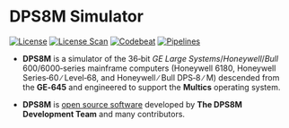 # DPS8M Simulator

[![License](https://img.shields.io/badge/license-ICU-green.svg)](https://gitlab.com/dps8m/dps8m/-/blob/master/LICENSE.md) [![License Scan](https://app.fossa.com/api/projects/git%2Bgitlab.com%2Fdps8m%2Fdps8m.svg?type=shield)](https://app.fossa.com/projects/git%2Bgitlab.com%2Fdps8m%2Fdps8m?ref=badge_shield) [![Codebeat](https://codebeat.co/badges/8aca1218-e280-4e0d-86c4-692cd70e384a)](https://codebeat.co/projects/gitlab-com-dps8m-dps8m-master) [![Pipelines](https://gitlab.com/dps8m/dps8m/badges/master/pipeline.svg?ignore_skipped=true)](https://gitlab.com/dps8m/dps8m/pipelines/latest/)

 - **DPS8M** is a simulator of the 36‑bit _GE Large Systems_/_Honeywell_/_Bull_
   600/6000‑series mainframe computers (Honeywell 6180, Honeywell Series‑60 ∕ Level‑68,
   and Honeywell ∕ Bull DPS‑8 ∕ M) descended from the **GE‑645** and engineered to
   support the **Multics** operating system.

 - **DPS8M** is [open source software](LICENSE.md) developed by
   **The DPS8M Development Team** and many contributors.
